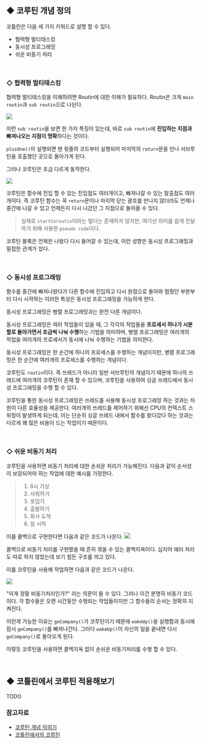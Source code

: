 ## ◆ 코루틴 개념 정의 
코틀린은 다음 세 가지 키워드로 설명 할 수 있다.
- 협력형 멀티태스킹
- 동시성 프로그래밍
- 쉬운 비동기 처리

<br/>

### ◇ 협력형 멀티태스킹
협력형 멀티태스킹을 이해하려면 Routin에 대한 이해가 필요하다. Routin은 크게 `main routin`과 `sub routin`으로 나뉜다.

![](https://images.velog.io/images/eia51/post/6fee3e8f-31ff-4c67-861a-1f3f61e8bbec/coroutin_routin.png)

이런 `sub routin`을 보면 한 가지 특징이 있는데, 바로 `sub routin`에 **진입하는 지점과 빠져나오는 지점이 명확**하다는 것이다.

`plusOne()`이 실행되면 맨 윗줄의 코드부터 실행되어 마지막의 `return`문을 만나 서브루틴을 호출했던 곳으로 돌아가게 된다.

그러나 코루틴은 조금 다르게 동작한다.


 ![](https://images.velog.io/images/eia51/post/03294ef6-d629-4269-a508-0c16369e3e7e/coroutin_coroutin.png)

코루틴은 함수에 진입 할 수 있는 진입점도 여러개이고, 빠져나갈 수 있는 탈출점도 여러개이다.
즉 코루틴 함수는 꼭 `return`문이나 마지막 닫는 괄호를 만나지 않더라도 언제나 중간에 나갈 수 있고 언제든지 다시 나갔던 그 지점으로 돌아올 수 있다.

> 실제로 `startCoroutin`이라는 빌더는 존재하지 않지만, 여기선 의미를 쉽게 전달하기 위해 사용한 `pseudo code`이다.

코루틴 블록은 언제든 나왔다 다시 들어갈 수 있는데, 이런 성향은 동시성 프로그래밍과 밀접한 관계가 있다.

<br/>

### ◇ 동시성 프로그래밍
함수를 중간에 빠져나왔다가 다른 함수에 진입하고 다시 원점으로 돌아와 멈췄던 부분부터 다시 시작하는 이러한 특성은 동시성 프로그래밍을 가능하게 한다.

동시성 프로그래밍은 병렬 프로그래밍과는 완전 다른 개념이다.

동시성 프로그래밍은 여러 작업들이 있을 때, 그 각각의 작업들을 **프로세서 하나가 시분할로 돌아가면서 조금씩 나눠 수행**하는 기법을 의미하며, 병렬 프로그래밍은 여러개의 작업을 여러개의 프로세서가 동시에 나눠 수행하는 기법을 의미한다.

동시성 프로그래밍은 한 순간에 하나의 프로세스를 수행하는 개념이지만, 병렬 프로그래밍은 한 순간에 여러개의 프로세스를 수행하는 개념이다.

코루틴도 `routin`이다. 즉 쓰레드가 아니라 일반 서브루틴의 개념이기 때문에 하나의 쓰레드에 여러개의 코루틴이 존재 할 수 있으며, 코루틴을 사용하여 싱글 쓰레드에서 동시성 프로그래밍을 수행 할 수 있다.

코루틴을 통한 동시성 프로그래밍은 쓰레드를 사용해 동시성 프로그래밍 하는 것과는 차원이 다른 효율성을 제공한다. 여러개의 쓰레드를 제어하기 위해선 CPU의 컨텍스트 스위칭이 발생하게 되는데, 이는 단순히 싱글 쓰레드 내에서 함수를 왔다갔다 하는 것과는 다르게 꽤 많은 비용이 드는 작업이기 때문이다.

<br/>

### ◇ 쉬운 비동기 처리
코루틴을 사용하면 비동기 처리에 대한 손쉬운 처리가 가능해진다.
다음과 같이 순서성이 보장되어야 하는 작업에 대한 예시를 가정한다.
> 1. 8시 기상
> 2. 샤워하기
> 3. 옷입기
> 4. 출발하기
> 5. 회사 도착
> 6. 일 시작

이를 콜백으로 구현한다면 다음과 같은 코드가 나온다.
![](https://images.velog.io/images/eia51/post/b521a650-0a7c-4528-9e06-c717d8e5721c/coroutin_callback.png)

콜백으로 비동기 처리를 구현했을 때 흔히 겪을 수 있는 콜백지옥이다. 심지어 에러 처리도 따로 하지 않았는데 보기 힘든 구조를 띄고 있다.

이를 코루틴을 사용해 작업하면 다음과 같은 코드가 나온다.

![](https://images.velog.io/images/eia51/post/b170cbfd-bd35-4eb0-950f-91012e3ec28f/coroutin_callback_sol.png)

"이게 정말 비동기처리인가?" 라는 의문이 들 수 있다. 그러나 이건 분명히 비동기 코드이다. 각 함수들은 오랜 시간동안 수행되는 작업들이지만 그 함수들의 순서는 정확히 지켜진다.

이런게 가능한 이유는 `goCompany()`가 코루틴이기 때문에 `wakeUp()`을 실행함과 동시에 잠시 `goCompany()`를 빠져나간다. 그러다 `wakeUp()`이 자신의 일을 끝내면 다시 `goCompany()`로 돌아오게 된다.

이렇듯 코루틴을 사용하면 콜백지옥 없이 손쉬운 비동기처리를 수행 할 수 있다.

<br/>

## ◆ 코틀린에서 코루틴 적용해보기
TODO

### 참고자료
- [코루틴 개념 익히기](https://wooooooak.github.io/kotlin/2019/08/25/%EC%BD%94%ED%8B%80%EB%A6%B0-%EC%BD%94%EB%A3%A8%ED%8B%B4-%EA%B0%9C%EB%85%90-%EC%9D%B5%ED%9E%88%EA%B8%B0/)
- [코틀린에서의 코루틴]()
